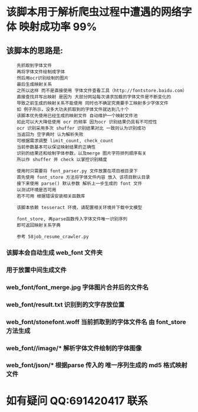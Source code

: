 # 该脚本用于解析爬虫过程中遭遇的网络字体 映射成功率 99%

## 该脚本的思路是:
        先抓取到字体文件
        再将字体文件绘制成字体
        然后用ocr识别绘制的图片
        最后生成映射关系
        之所以这样 而不是直接使用 字体文件查看工具（http://fontstore.baidu.com）
        直接查找并写出映射 是因为 大部分网站每次请求加载的字体文件是不断变化的
        导致之前生成的映射关系不能使用 同时也不确定究竟要手工映射多少字体文件
        如 例子所示，没多大功夫抓取到的字体文件就达到几十个
        该脚本优先使用已经生成的映射文件 自动维护一个映射文件池
        如此可以大大降低使用 ocr 的频率 因为ocr 识别结果仍具有不可控性
        ocr 识别采用多次 shuffer 识别结果对比 一致则认为识别成功
        当返回为 空字典时 认为解析失败
        可根据需求调整 limit_count, check_count
        当前参数基本可以保证映射结果的正确性
        识别的结果还和绘制字体参数，以及merge 图片字符排列顺序有关
        所以作 shuffer 并 check 以掌控识别精度

        使用时只需要将 font_parser.py 文件放置在项目根目录下
        首先使用 font_store 方法将字体文件内容 放入 该项目默认目录
        接下来使用 parse() 默认参数 解析上一步生成的 font 文件
        以测试环境是否可用
        若不可用 根据错误安装相关函数库

        该脚本依赖 tesseract 环境，请配置相关环境并下载中文模型

        font_store, 再parse函数传入字体文件唯一识别序列
        即可返回映射关系字典

        参考 58job_resume_crawler.py

### 该脚本会自动生成 web_font 文件夹
### 用于放置中间生成文件

### web_font/font_merge.jpg      字体图片合并后的文件名
### web_font/result.txt  识别到的文字存放位置
### web_font/stonefont.woff  当前抓取到的字体文件名 由 font_store 方法生成
### web_font//image/* 解析字体文件绘制的字体图像
### web_font/json/* 根据parse 传入的 唯一序列生成的 md5 格式映射文件

# 如有疑问 QQ:691420417 联系

